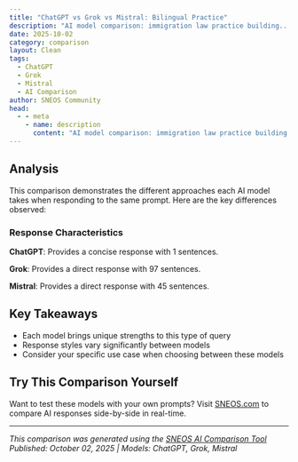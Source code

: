 ```yaml
---
title: "ChatGPT vs Grok vs Mistral: Bilingual Practice"
description: "AI model comparison: immigration law practice building..."
date: 2025-10-02
category: comparison
layout: Clean
tags:
  - ChatGPT
  - Grok
  - Mistral
  - AI Comparison
author: SNEOS Community
head:
  - - meta
    - name: description
      content: "AI model comparison: immigration law practice building..."
---
```


<ChatComparison
  title="ChatGPT vs Grok vs Mistral: Bilingual Practice"
  prompt="immigration law practice building"
  :responses='{
    "ChatGPT": "Error calling OpenAI API.",
    "Grok": "Building a successful immigration law practice requires a combination of legal expertise, business acumen, and a deep understanding of the unique needs of immigrants and their families. Below is a comprehensive guide to help you establish and grow an immigration law practice:\n\n---\n\n### 1. Develop Specialized Expertise in Immigration Law\n- **Get Educated and Certified**: Ensure you have a strong foundation in immigration law by taking relevant courses during law school, attending CLE (Continuing Legal Education) programs, or earning certifications. Joining organizations like the American Immigration Lawyers Association (AILA) can provide training and resources.\n- **Stay Updated on Laws and Policies**: Immigration laws and policies change frequently, often with political shifts. Monitor updates from the U.S. Citizenship and Immigration Services (USCIS), Department of Homeland Security (DHS), and other relevant agencies.\n- **Focus on a Niche**: Specialize in specific areas of immigration law, such as family-based immigration, employment visas (H-1B, EB-5), asylum, deportation defense, or naturalization. Niching down helps you stand out and become a go-to expert.\n- **Understand Cultural Sensitivities**: Immigration clients often come from diverse backgrounds. Being culturally competent and speaking multiple languages (or hiring staff who do) can build trust and improve client communication.\n\n---\n\n### 2. Obtain Proper Licensing and Compliance\n- **Bar Admission**: Ensure you are licensed to practice law in your state or jurisdiction.\n- **Federal Practice**: Since immigration law is federal, you can practice in any state, but you must adhere to local state bar rules for advertising and client solicitation.\n- **Malpractice Insurance**: Obtain legal malpractice insurance to protect yourself and your firm from potential claims.\n- **Ethical Standards**: Follow the American Bar Association (ABA) rules and AILA\u2019s code of ethics to maintain professionalism and avoid conflicts of interest.\n\n---\n\n### 3. Build a Business Plan\n- **Define Your Target Market**: Identify who you want to serve\u2014individuals, families, businesses, or specific immigrant communities (e.g., Latinx, Asian, or Middle Eastern populations).\n- **Set Pricing**: Decide on a fee structure (hourly, flat fee, or hybrid). Immigration clients often appreciate flat fees for predictability, as many cases (like visa applications) have standard processes.\n- **Budget and Expenses**: Account for overhead costs like office space, staff salaries, marketing, technology (case management software), and professional memberships.\n- **Revenue Goals**: Set realistic financial goals for the first few years while you build your client base.\n\n---\n\n### 4. Set Up Your Law Firm\n- **Choose a Business Structure**: Decide whether to operate as a solo practitioner, partnership, or LLC, based on tax implications and liability protection.\n- **Location**: Consider an office location near immigrant communities or in areas with high demand for immigration services. Virtual consultations can also reduce overhead while reaching a broader audience.\n- **Technology and Tools**: Invest in case management software (e.g., Clio, MyCase) to track cases, deadlines, and client communication. Use secure systems for handling sensitive client data.\n- **Hire Staff**: If possible, hire paralegals or administrative staff fluent in languages spoken by your target clients. A multilingual team can improve client experience and efficiency.\n\n---\n\n### 5. Market Your Immigration Law Practice\n- **Build an Online Presence**:\n  - Create a professional website with clear information about your services, testimonials, and contact details. Optimize for SEO with keywords like \u201Cimmigration lawyer [city name].\u201D\n  - Use social media to share updates on immigration law changes, success stories (with client consent), and educational content.\n- **Network with Communities**:\n  - Partner with local nonprofits, religious organizations, and community centers that serve immigrants. Offer free workshops or legal clinics to build trust.\n  - Attend cultural events to connect with potential clients and referral sources.\n- **Leverage Referrals**:\n  - Build relationships with other attorneys (e.g., family law or criminal defense lawyers) who may refer immigration cases.\n  - Join AILA and local bar associations to network with peers and increase visibility.\n- **Advertise Strategically**:\n  - Use targeted ads on platforms like Google Ads or social media to reach specific demographics.\n  - Advertise in local ethnic media (newspapers, radio stations) that cater to immigrant communities.\n- **Content Marketing**: Write blogs, create videos, or host webinars on common immigration issues (e.g., \u201CHow to Apply for a Green Card\u201D or \u201CWhat to Expect in a Deportation Hearing\u201D).\n\n---\n\n### 6. Provide Exceptional Client Service\n- **Clear Communication**: Explain complex legal processes in simple terms and be accessible to answer questions. Many clients may feel overwhelmed or anxious about their immigration status.\n- **Transparency**: Be upfront about costs, timelines, and potential outcomes. Avoid overpromising results, as immigration cases often depend on external factors.\n- **Empathy and Trust**: Immigration cases are deeply personal. Showing genuine care for your clients\u2019 situations can build loyalty and lead to word-of-mouth referrals.\n- **Follow-Up**: Keep clients updated on case progress and check in after cases are resolved to maintain relationships.\n\n---\n\n### 7. Manage Challenges Specific to Immigration Law\n- **Emotional Toll**: Immigration cases often involve high stakes (e.g., family separation, deportation). Be prepared for the emotional impact on both you and your clients.\n- **Backlogs and Delays**: USCIS processing times can be lengthy and unpredictable. Set realistic expectations with clients and keep them informed.\n- **Policy Shifts**: Changes in administration or policy (e.g., DACA status, travel bans) can affect cases. Stay proactive in advising clients on how new rules impact them.\n- **Fraud and Scams**: Protect clients from notario fraud (unqualified individuals posing as immigration experts). Educate communities about the importance of working with licensed attorneys.\n\n---\n\n### 8. Grow and Scale Your Practice\n- **Track Success Metrics**: Monitor client acquisition rates, case outcomes, and revenue to assess growth. Use feedback to improve services.\n- **Hire Additional Attorneys**: As your caseload grows, bring on associates with complementary skills or language abilities.\n- **Expand Services**: Offer related services like assistance with public benefits, translation services, or employer compliance for businesses hiring immigrants.\n- **Community Leadership**: Position yourself as a thought leader by speaking at events, writing articles, or advocating for immigration reform.\n\n---\n\n### 9. Join Professional Organizations\n- **American Immigration Lawyers Association (AILA)**: Gain access to resources, mentorship, and networking opportunities. AILA also offers templates, forms, and policy updates.\n- **Local Bar Associations**: Participate in state or city bar associations for additional networking and referrals.\n- **Pro Bono Networks**: Partner with organizations like the National Immigration Law Center (NILC) or local legal aid groups to offer pro bono services, which can enhance your reputation and skills.\n\n---\n\n### 10. Stay Committed to Lifelong Learning\n- Attend seminars, webinars, and conferences to stay current on immigration law trends.\n- Learn from peers by joining discussion forums or mentorship programs.\n- Seek feedback from clients and colleagues to continuously improve your practice.\n\n---\n\n### Additional Tips for Success\n- **Build Trust**: Many immigrants are hesitant to seek legal help due to fear of authorities or past negative experiences. Establish yourself as a trustworthy advocate.\n- **Offer Payment Plans**: Immigration services can be expensive for clients. Flexible payment options can make your services more accessible.\n- **Document Success Stories**: With client permission, showcase successful case results on your website or marketing materials to attract new clients.\n\n---\n\nBuilding an immigration law practice takes time, dedication, and a genuine passion for helping others navigate complex legal systems. By focusing on client needs, staying informed, and actively engaging with your community, you can create a thriving practice that makes a meaningful impact. If you have specific questions or need assistance with a particular aspect (e.g., marketing strategies or software recommendations), let me know!",
    "Mistral": "Building an immigration law practice involves several key steps. Here\u0027s a roadmap to help you establish and grow your practice:\n\n### 1. **Education and Licensing**\n   - **Law Degree:** Obtain a Juris Doctor (JD) degree from an accredited law school.\n   - **Bar Exam:** Pass the bar exam in the state where you plan to practice.\n   - **Continuing Education:** Stay updated with the latest developments in immigration law through continuing legal education (CLE) courses.\n\n### 2. **Specialization and Expertise**\n   - **Focus Areas:** Decide on the specific areas of immigration law you want to focus on, such as family-based immigration, employment-based immigration, asylum, deportation defense, or naturalization.\n   - **Experience:** Gain experience through internships, clerkships, or working at an established immigration law firm.\n\n### 3. **Business Planning**\n   - **Business Plan:** Develop a comprehensive business plan outlining your goals, target market, financial projections, and marketing strategies.\n   - **Funding:** Secure funding through savings, loans, or investors.\n\n### 4. **Setting Up Your Practice**\n   - **Office Space:** Choose a location for your office that is accessible to your target clients.\n   - **Technology:** Invest in necessary technology, including case management software, secure communication tools, and a reliable internet connection.\n   - **Staffing:** Hire support staff, such as paralegals, legal assistants, and administrative personnel.\n\n### 5. **Legal Compliance**\n   - **Licensing:** Ensure you have all necessary licenses and permits to operate a law practice.\n   - **Insurance:** Obtain professional liability insurance to protect your practice.\n   - **Ethics:** Adhere to the ethical guidelines set by your state bar association.\n\n### 6. **Marketing and Client Acquisition**\n   - **Website:** Create a professional website that provides information about your services, credentials, and client testimonials.\n   - **SEO:** Optimize your website for search engines to attract potential clients.\n   - **Social Media:** Use platforms like LinkedIn, Facebook, and Twitter to engage with your audience and share valuable content.\n   - **Networking:** Join professional organizations, attend conferences, and participate in local community events to build your network.\n   - **Referrals:** Encourage satisfied clients to refer their friends and family.\n\n### 7. **Client Management**\n   - **Consultations:** Offer free or low-cost initial consultations to attract potential clients.\n   - **Communication:** Maintain open and transparent communication with your clients to build trust and loyalty.\n   - **Case Management:** Use case management software to keep track of client cases, deadlines, and important documents.\n\n### 8. **Continuous Improvement**\n   - **Feedback:** Regularly seek feedback from clients to improve your services.\n   - **Professional Development:** Continuously update your knowledge and skills through CLE courses, workshops, and seminars.\n   - **Adaptability:** Stay flexible and adapt to changes in immigration law and policy.\n\n### 9. **Financial Management**\n   - **Billing:** Implement a clear and transparent billing system.\n   - **Budgeting:** Create a budget and monitor your expenses closely.\n   - **Revenue Streams:** Diversify your revenue streams by offering a variety of services and packages.\n\n### 10. **Community Engagement**\n   - **Pro Bono Work:** Offer pro bono services to underserved communities to build goodwill and gain experience.\n   - **Educational Outreach:** Conduct workshops and seminars to educate the public about immigration law and their rights.\n\n### 11. **Legal Resources**\n   - **Legal Databases:** Subscribe to legal databases and resources to stay informed about changes in immigration law.\n   - **Professional Associations:** Join organizations like the American Immigration Lawyers Association (AILA) for networking and resources.\n\nBuilding an immigration law practice requires dedication, strategic planning, and a commitment to continuous learning. By following these steps, you can establish a successful and reputable practice that serves the needs of your clients effectively."
  }'
  published-date="03:24"
/>

## Analysis

This comparison demonstrates the different approaches each AI model takes when responding to the same prompt. Here are the key differences observed:

### Response Characteristics

**ChatGPT**: Provides a concise response with 1 sentences. 

**Grok**: Provides a direct response with 97 sentences. 

**Mistral**: Provides a direct response with 45 sentences. 

## Key Takeaways

- Each model brings unique strengths to this type of query
- Response styles vary significantly between models
- Consider your specific use case when choosing between these models

## Try This Comparison Yourself

Want to test these models with your own prompts? Visit [SNEOS.com](https://sneos.com) to compare AI responses side-by-side in real-time.

---

*This comparison was generated using the [SNEOS AI Comparison Tool](https://sneos.com)*
*Published: October 02, 2025 | Models: ChatGPT, Grok, Mistral*

